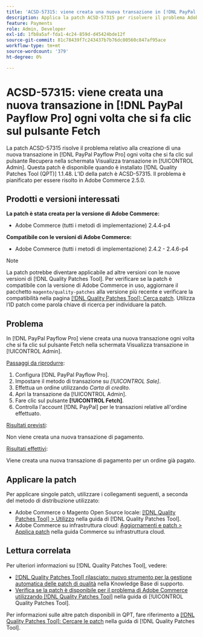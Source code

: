 ```yaml
---
title: 'ACSD-57315: viene creata una nuova transazione in [!DNL PayPal Payflow Pro] ogni volta che si fa clic sul pulsante Fetch'
description: Applica la patch ACSD-57315 per risolvere il problema Adobe Commerce relativo alla creazione di una nuova transazione in [!DNL PayPal Payflow Pro] ogni volta che si fa clic sul pulsante Recupera nella schermata Visualizza transazione in [!UICONTROL Admin].
feature: Payments
role: Admin, Developer
exl-id: 1fb8a5af-fda1-4c24-859d-d45424bde12f
source-git-commit: 81c78439f7c243437b7b76dc80560c847af95ace
workflow-type: tm+mt
source-wordcount: '379'
ht-degree: 0%

---
```


# ACSD-57315: viene creata una nuova transazione in [!DNL PayPal Payflow Pro] ogni volta che si fa clic sul pulsante Fetch

La patch ACSD-57315 risolve il problema relativo alla creazione di una nuova transazione in [!DNL PayPal Payflow Pro] ogni volta che si fa clic sul pulsante Recupera nella schermata Visualizza transazione in [!UICONTROL Admin]. Questa patch è disponibile quando è installato [!DNL Quality Patches Tool (QPT)] 1.1.48. L’ID della patch è ACSD-57315. Il problema è pianificato per essere risolto in Adobe Commerce 2.5.0.

## Prodotti e versioni interessati

**La patch è stata creata per la versione di Adobe Commerce:**

* Adobe Commerce (tutti i metodi di implementazione) 2.4.4-p4

**Compatibile con le versioni di Adobe Commerce:**

* Adobe Commerce (tutti i metodi di implementazione) 2.4.2 - 2.4.6-p4

>[!NOTE]
>
>La patch potrebbe diventare applicabile ad altre versioni con le nuove versioni di [!DNL Quality Patches Tool]. Per verificare se la patch è compatibile con la versione di Adobe Commerce in uso, aggiornare il pacchetto `magento/quality-patches` alla versione più recente e verificare la compatibilità nella pagina [[!DNL Quality Patches Tool]: Cerca patch](https://experienceleague.adobe.com/tools/commerce-quality-patches/index.html?lang=it). Utilizza l’ID patch come parola chiave di ricerca per individuare la patch.

## Problema

In [!DNL PayPal Payflow Pro] viene creata una nuova transazione ogni volta che si fa clic sul pulsante Fetch nella schermata Visualizza transazione in [!UICONTROL Admin].

<u>Passaggi da riprodurre</u>:

1. Configura [!DNL PayPal Payflow Pro].
1. Impostare il metodo di transazione su *[!UICONTROL Sale]*.
1. Effettua un ordine utilizzando *Carta di credito*.
1. Apri la transazione da [!UICONTROL Admin].
1. Fare clic sul pulsante **[!UICONTROL Fetch]**.
1. Controlla l&#39;account [!DNL PayPal] per le transazioni relative all&#39;ordine effettuato.

<u>Risultati previsti</u>:

Non viene creata una nuova transazione di pagamento.

<u>Risultati effettivi</u>:

Viene creata una nuova transazione di pagamento per un ordine già pagato.

## Applicare la patch

Per applicare singole patch, utilizzare i collegamenti seguenti, a seconda del metodo di distribuzione utilizzato:

* Adobe Commerce o Magento Open Source locale: [[!DNL Quality Patches Tool] > Utilizzo](/help/tools/quality-patches-tool/usage.md) nella guida di [!DNL Quality Patches Tool].
* Adobe Commerce su infrastruttura cloud: [Aggiornamenti e patch > Applica patch](https://experienceleague.adobe.com/docs/commerce-cloud-service/user-guide/develop/upgrade/apply-patches.html?lang=it) nella guida Commerce su infrastruttura cloud.

## Lettura correlata

Per ulteriori informazioni su [!DNL Quality Patches Tool], vedere:

* [[!DNL Quality Patches Tool] rilasciato: nuovo strumento per la gestione automatica delle patch di qualità](https://experienceleague.adobe.com/it/docs/commerce-knowledge-base/kb/announcements/commerce-announcements/magento-quality-patches-released-new-tool-to-self-serve-quality-patches) nella Knowledge Base di supporto.
* [Verifica se la patch è disponibile per il problema di Adobe Commerce utilizzando  [!DNL Quality Patches Tool]](/help/tools/quality-patches-tool/patches-available-in-qpt/check-patch-for-magento-issue-with-magento-quality-patches.md) nella guida di [!UICONTROL Quality Patches Tool].


Per informazioni sulle altre patch disponibili in QPT, fare riferimento a [[!DNL Quality Patches Tool]: Cercare le patch](https://experienceleague.adobe.com/tools/commerce-quality-patches/index.html?lang=it) nella guida di [!DNL Quality Patches Tool].
